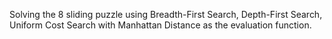 Solving the 8 sliding puzzle using Breadth-First Search, Depth-First Search, Uniform Cost Search with Manhattan Distance as the evaluation function. 
